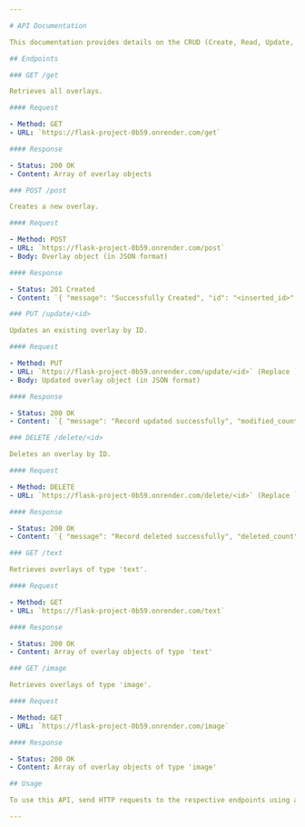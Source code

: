 ```yaml
---

# API Documentation

This documentation provides details on the CRUD (Create, Read, Update, Delete) endpoints of the Overlay API, along with instructions on how to interact with them.

## Endpoints

### GET /get

Retrieves all overlays.

#### Request

- Method: GET
- URL: `https://flask-project-0b59.onrender.com/get`

#### Response

- Status: 200 OK
- Content: Array of overlay objects

### POST /post

Creates a new overlay.

#### Request

- Method: POST
- URL: `https://flask-project-0b59.onrender.com/post`
- Body: Overlay object (in JSON format)

#### Response

- Status: 201 Created
- Content: `{ "message": "Successfully Created", "id": "<inserted_id>" }`

### PUT /update/<id>

Updates an existing overlay by ID.

#### Request

- Method: PUT
- URL: `https://flask-project-0b59.onrender.com/update/<id>` (Replace `<id>` with the ID of the overlay)
- Body: Updated overlay object (in JSON format)

#### Response

- Status: 200 OK
- Content: `{ "message": "Record updated successfully", "modified_count": <modified_count> }`

### DELETE /delete/<id>

Deletes an overlay by ID.

#### Request

- Method: DELETE
- URL: `https://flask-project-0b59.onrender.com/delete/<id>` (Replace `<id>` with the ID of the overlay)

#### Response

- Status: 200 OK
- Content: `{ "message": "Record deleted successfully", "deleted_count": <deleted_count> }`

### GET /text

Retrieves overlays of type 'text'.

#### Request

- Method: GET
- URL: `https://flask-project-0b59.onrender.com/text`

#### Response

- Status: 200 OK
- Content: Array of overlay objects of type 'text'

### GET /image

Retrieves overlays of type 'image'.

#### Request

- Method: GET
- URL: `https://flask-project-0b59.onrender.com/image`

#### Response

- Status: 200 OK
- Content: Array of overlay objects of type 'image'

## Usage

To use this API, send HTTP requests to the respective endpoints using appropriate methods (GET, POST, PUT, DELETE). Ensure you have the necessary permissions and provide valid JSON data in the request body when required.

---
```


